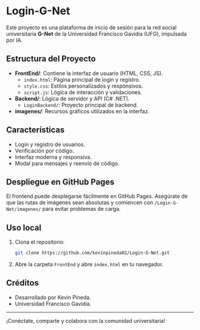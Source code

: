 # Login-G-Net

Este proyecto es una plataforma de inicio de sesión para la red social universitaria **G-Net** de la Universidad Francisco Gavidia (UFG), impulsada por IA.

## Estructura del Proyecto

- **FrontEnd/**: Contiene la interfaz de usuario (HTML, CSS, JS).
  - `index.html`: Página principal de login y registro.
  - `style.css`: Estilos personalizados y responsivos.
  - `script.js`: Lógica de interacción y validaciones.
- **Backend/**: Lógica de servidor y API (C# .NET).
  - `LoginBackend/`: Proyecto principal de backend.
- **imagenes/**: Recursos gráficos utilizados en la interfaz.

## Características
- Login y registro de usuarios.
- Verificación por código.
- Interfaz moderna y responsiva.
- Modal para mensajes y reenvío de código.

## Despliegue en GitHub Pages
El frontend puede desplegarse fácilmente en GitHub Pages. Asegúrate de que las rutas de imágenes sean absolutas y comiencen con `/Login-G-Net/imagenes/` para evitar problemas de carga.

## Uso local
1. Clona el repositorio:
   ```bash
   git clone https://github.com/kevinpineda02/Login-G-Net.git
   ```
2. Abre la carpeta `FrontEnd` y abre `index.html` en tu navegador.

## Créditos
- Desarrollado por Kevin Pineda.
- Universidad Francisco Gavidia.

---
¡Conéctate, comparte y colabora con la comunidad universitaria!
